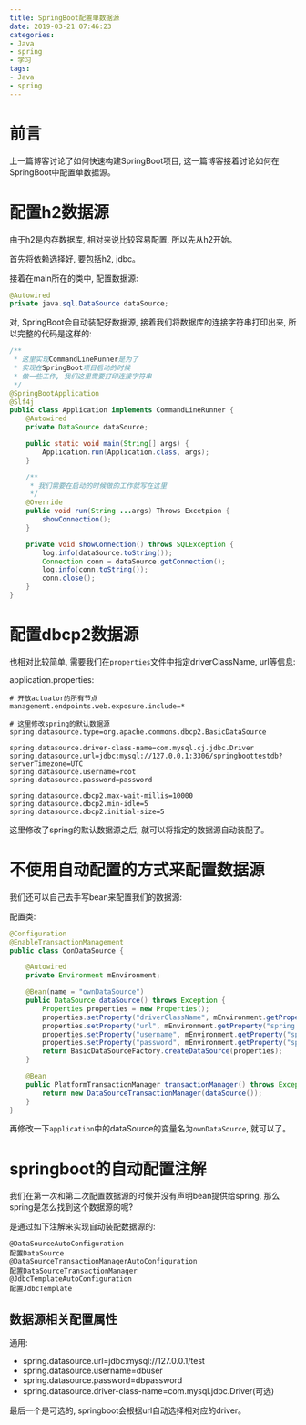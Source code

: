 ```yaml
---
title: SpringBoot配置单数据源
date: 2019-03-21 07:46:23
categories:
- Java
- spring
- 学习
tags:
- Java
- spring
---
```


# 前言

上一篇博客讨论了如何快速构建SpringBoot项目, 这一篇博客接着讨论如何在SpringBoot中配置单数据源。
<!--more-->

# 配置h2数据源

由于h2是内存数据库, 相对来说比较容易配置, 所以先从h2开始。

首先将依赖选择好, 要包括h2, jdbc。

接着在main所在的类中, 配置数据源:

```java
@Autowired
private java.sql.DataSource dataSource;
```

对, SpringBoot会自动装配好数据源, 接着我们将数据库的连接字符串打印出来, 所以完整的代码是这样的:

```java
/**
 * 这里实现CommandLineRunner是为了
 * 实现在SpringBoot项目启动的时候
 * 做一些工作, 我们这里需要打印连接字符串
 */
@SpringBootApplication
@Slf4j
public class Application implements CommandLineRunner {
    @Autowired
    private DataSource dataSource;

    public static void main(String[] args) {
        Application.run(Application.class, args);
    }

    /**
     * 我们需要在启动的时候做的工作就写在这里 
     */
    @Override
    public void run(String ...args) Throws Excetpion {
        showConnection();
    }

    private void showConnection() throws SQLException {
        log.info(dataSource.toString());
        Connection conn = dataSource.getConnection();
        log.info(conn.toString());
        conn.close();
    }
}
```

# 配置dbcp2数据源

也相对比较简单, 需要我们在`properties`文件中指定driverClassName, url等信息:

application.properties:
```properties
# 开放actuator的所有节点
management.endpoints.web.exposure.include=*

# 这里修改spring的默认数据源
spring.datasource.type=org.apache.commons.dbcp2.BasicDataSource

spring.datasource.driver-class-name=com.mysql.cj.jdbc.Driver
spring.datasource.url=jdbc:mysql://127.0.0.1:3306/springboottestdb?serverTimezone=UTC
spring.datasource.username=root
spring.datasource.password=password

spring.datasource.dbcp2.max-wait-millis=10000
spring.datasource.dbcp2.min-idle=5
spring.datasource.dbcp2.initial-size=5
```

这里修改了spring的默认数据源之后, 就可以将指定的数据源自动装配了。

# 不使用自动配置的方式来配置数据源

我们还可以自己去手写bean来配置我们的数据源:

配置类:
```java
@Configuration
@EnableTransactionManagement
public class ConDataSource {

    @Autowired
    private Environment mEnvironment;

    @Bean(name = "ownDataSource")
    public DataSource dataSource() throws Exception {
        Properties properties = new Properties();
        properties.setProperty("driverClassName", mEnvironment.getProperty("spring.datasource.driver-class-name"));
        properties.setProperty("url", mEnvironment.getProperty("spring.datasource.url"));
        properties.setProperty("username", mEnvironment.getProperty("spring.datasource.username"));
        properties.setProperty("password", mEnvironment.getProperty("spring.datasource.password"));
        return BasicDataSourceFactory.createDataSource(properties);
    }

    @Bean
    public PlatformTransactionManager transactionManager() throws Exception {
        return new DataSourceTransactionManager(dataSource());
    }
}
```

再修改一下`application`中的dataSource的变量名为`ownDataSource`, 就可以了。

# springboot的自动配置注解

我们在第一次和第二次配置数据源的时候并没有声明bean提供给spring, 那么spring是怎么找到这个数据源的呢?

是通过如下注解来实现自动装配数据源的:

    @DataSourceAutoConfiguration
    配置DataSource
    @DataSourceTransactionManagerAutoConfiguration
    配置DataSourceTransactionManager
    @JdbcTemplateAutoConfiguration
    配置JdbcTemplate

## 数据源相关配置属性

通用:

* spring.datasource.url=jdbc:mysql://127.0.0.1/test
* spring.datasource.username=dbuser
* spring.datasource.password=dbpassword
* spring.datasource.driver-class-name=com.mysql.jdbc.Driver(可选)

最后一个是可选的, springboot会根据url自动选择相对应的driver。
